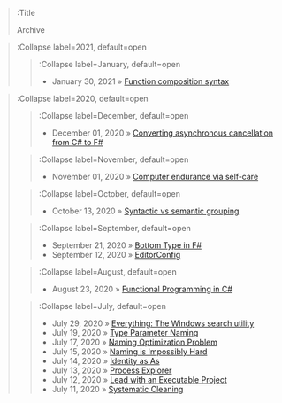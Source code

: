 > :Title
>
> Archive

> :Collapse label=2021, default=open
>
> > :Collapse label=January, default=open
> > - January 30, 2021 » [Function composition syntax](/2021-01-30_function_composition_syntax)

> :Collapse label=2020, default=open
>
> > :Collapse label=December, default=open
> > - December 01, 2020 » [Converting asynchronous cancellation from C# to F#](/2020-12-01_csharp_task_to_fsharp_async)
>
> > :Collapse label=November, default=open
> > - November 01, 2020 » [Computer endurance via self-care](/2020-11-01_computer_endurance_via_self-care)
>
> > :Collapse label=October, default=open
> > - October 13, 2020 » [Syntactic vs semantic grouping](/2020-10-13_syntactic_vs_semantic_grouping)
>
> > :Collapse label=September, default=open
> > - September 21, 2020 » [Bottom Type in F#](/2020-09-21_bottom_type_in_fsharp)
> > - September 12, 2020 » [EditorConfig](/2020-09-12_editorconfig)
>
> > :Collapse label=August, default=open
> > - August 23, 2020 » [Functional Programming in C#](/2020-08-23_functional_programming_in_csharp)
>
> > :Collapse label=July, default=open
> > - July 29, 2020 » [Everything: The Windows search utility](/2020-07-29_everything_the_windows_search_utility)
> > - July 19, 2020 » [Type Parameter Naming](/2020-07-19_type_parameter_naming)
> > - July 17, 2020 » [Naming Optimization Problem](/2020-07-17_naming_optimization_problem)
> > - July 15, 2020 » [Naming is Impossibly Hard](/2020-07-15_naming_is_impossibly_hard)
> > - July 14, 2020 » [Identity as As](/2020-07-14_identity_as_as)
> > - July 13, 2020 » [Process Explorer](/2020-07-13_process_explorer)
> > - July 12, 2020 » [Lead with an Executable Project](/2020-07-12_executable_project_first)
> > - July 11, 2020 » [Systematic Cleaning](/2020-07-11_systematic_cleaning)